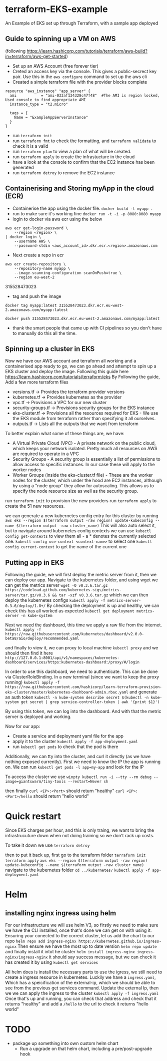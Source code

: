 # terraform-EKS-example
An Example of EKS set up through Terraform, with a sample app deployed

## Guide to spinning up a VM on AWS
(following https://learn.hashicorp.com/tutorials/terraform/aws-build?in=terraform/aws-get-started)
- Set up an AWS Account (free forever tier)
- Creted an access key via the console. This gives a public-secrect key pair. Use this in the `aws configure` command to set up the aws cli
- Created a simple terraform file with the provider blocks complete
```hcl 
resource "aws_instance" "app_server" {
  ami           = "ami-033af134328c47f48"  #The AMI is region locked, Used console to find appropriate AMI
  instance_type = "t2.micro"

  tags = {
    Name = "ExampleAppServerInstance"
  }
}
```
- run `terraform init`
- run `terraform fmt` to check the formatting, and `terraform validate` to check it is a valid
- run `terraform plan` to view  a plan of what will be created.
- run `terraform apply` to create the infrastucture in the cloud
- have a look at the console to confirm that the EC2 instance has been generated
- run `terraform detroy` to remove the EC2 instance 

## Containerising and Storing myApp in the cloud (ECR)
- Containerise the app using the docker file. `docker build -t myapp .`
- run to make sure it's working fine `docker run -t -i -p 8080:8080 myapp`
- login to docker via aws ecr using the below
```
aws ecr get-login-password \
    --region <region> \
| docker login \
    --username AWS \
    --password-stdin <aws_account_id>.dkr.ecr.<region>.amazonaws.com
```
- Next create a repo in ecr
```
aws ecr create-repository \
    --repository-name myapp \
    --image-scanning-configuration scanOnPush=true \
    --region eu-west-2
```
315528473023
- tag and push the image
```
docker tag myapp:latest 315528473023.dkr.ecr.eu-west-2.amazonaws.com/myapp:latest

docker push 315528473023.dkr.ecr.eu-west-2.amazonaws.com/myapp:latest
```
- thank the smart people that came up with CI pipelines so you don't have to manually do this all the time.


## Spinning up a cluster in EKS
Now we have our AWS account and terraform all working and a containerised app ready to go, we can go ahead and attempt to spin up a EKS cluster and deploy the image.
Following this guide here https://learn.hashicorp.com/tutorials/terraform/eks
By Following the guide, Add a few more terraform files
- versions.tf           -> Provides the terraform provider versions
- kubernetes.tf         -> Provides kubernetes as the provider
- vpc.tf                -> Provisions a VPC for our new cluster
- security-groups.tf    -> Provisions security groups for the EKS instance
- eks-cluster.tf        -> Provisions all the resources required for EKS - We use the EKS module from terraform rather than specifying it all ourselves.
- outputs.tf            -> Lists all the outputs that we want from terraform

To better explain what some of these things are, we have:
- A Virtual Private Cloud (VPC) - A private network on the public cloud, which keeps your network isolated. Pretty much all resources on AWS are required to operate in a VPC
- Security Groups - A security group is essentially a list of permissions to allow access to specific instances. In our case these will apply to the worker nodes
- Worker Groups (inside the eks-cluster.tf file) - These are the worker nodes for the cluster, which under the hood are EC2 instances, although by using a "node group" they allow for autoscaling. This allows us to specify the node resource size as well as the security group.

run `terraform init` to provision the new providers
run `terraform apply` to create the 51 new resources.

we can generate a new kubernetes config entry for this cluster by running `aws eks --region $(terraform output -raw region) update-kubeconfig --name $(terraform output -raw cluster_name)`
This will also auto select it, but to navigate around kubernetes config contexts we can use
`kubectl config get-contexts` to view them all - a * denotes the currently selected one.
`kubectl config use-context <context-name>` to select one
`kubectl config current-context` to get the name of the current one

## Putting app in EKS
Following the guide, we will first deploy the metric server from it, then we can deploy our app. Navigate to the kubernetes folder, and using wget we can get the metrics server `wget -O v0.3.6.tar.gz https://codeload.github.com/kubernetes-sigs/metrics-server/tar.gz/v0.3.6 && tar -xzf v0.3.6.tar.gz`
which we can then deploy the kubernetes configs `kubectl apply -f metrics-server-0.3.6/deploy/1.8+/`
By checking the deployment is up and healthy, we can check this has all worked as expected
`kubectl get deployment metrics-server -n kube-system`

Next we need the dashboard, this time we apply a raw file from the internet.
`kubectl apply -f https://raw.githubusercontent.com/kubernetes/dashboard/v2.0.0-beta8/aio/deploy/recommended.yaml`

and finally to view it, we can proxy to local machine
`kubectl proxy`
and we should then find it here 
`http://127.0.0.1:8001/api/v1/namespaces/kubernetes-dashboard/services/https:kubernetes-dashboard:/proxy/#/login`


In order to use this dashboard, we need to authenticate. This can be done via ClusterRoleBinding. In a new terminal (since we want to keep the proxy running)
`kubectl apply -f https://raw.githubusercontent.com/hashicorp/learn-terraform-provision-eks-cluster/master/kubernetes-dashboard-admin.rbac.yaml`
and generate an auth token
`kubectl -n kube-system describe secret $(kubectl -n kube-system get secret | grep service-controller-token | awk '{print $1}')`

By using this token, we can log into the dashboard.
And with that the metric server is deployed and working.

Now for our app:
- Create a service and deployment yaml file for the app
- apply it to the cluster `kubectl apply -f app-deployment.yaml`
- run `kubectl get pods` to check that the pod is there


Additionally, we can tty into the cluster, and curl it directly (as we have nothing exposed currently).
First we need to know the IP the app is running on.
We can run 
`kubectl get pods -l app=my-app` and look for the IP

To access the cluster we use
`winpty kubectl run -i --tty --rm debug --image=giantswarm/tiny-tools --restart=Never sh`

then finally 
`curl <IP>:<Port>` should return "healthy"
`curl <IP>:<Port>/hello` should return "hello world" 

# Quick restart
 
Since EKS charges per hour, and this is only traing, we want to bring the infrastrucuture down when not doing training so we don't rack up costs. 

To take it down we use
`terraform detroy`

then to put it back up, first go to the terraform folder
`terraform init`
`terraform apply`
`aws eks --region $(terraform output -raw region) update-kubeconfig --name $(terraform output -raw cluster_name)`
navigate to the kubernetes folder
`cd ../kubernetes/`
`kubectl apply -f app-deployment.yaml`

# Helm

## installing nginx ingress using helm
For our infrastructure we will use helm V3, so firstly we need to make sure we have the CLI installed, once that's done we can get on with using it. Ensuring your conected to the correct cluster, let us add the chart to our repo
`helm repo add ingress-nginx https://kubernetes.github.io/ingress-nginx`
Then ensure we have the most up to date version
`helm repo update`
and finally install it intot he cluster
`helm install ingress-nginx ingress-nginx/ingress-nginx`
it should say success message, but we can check it has created it by using 
`kubectl get services`

All helm does is install the necessary parts to use the igress, we still need to create a ingress resource in kubernetes. 
Luckily we have a `ingress.yaml`, Which has a speicification of the external-ip, which we should be able to see from the previous get services command. Update the external Ip, then we we can apply the ingress to the cluster
`kubectl apply -f ingress.yaml`
Once that's up and running, you can check that address and check that it returns "healthy" and add a `/hello` to the url to check it returns "hello world" 



# TODO
- package up something into own custom helm chart
  - Run a upgrade on that helm chart, including a pre/post-upgrade hook
